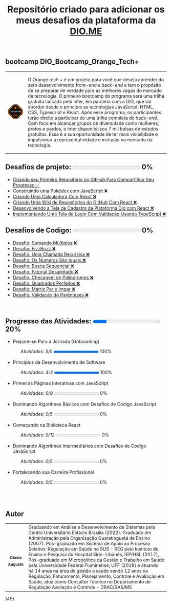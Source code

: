<h1 align="center"> Repositório criado para adicionar os meus desafios da plataforma da <a href="https://www.dio.me/">DIO.ME</a></h1><br>

<h2><strong> bootcamp DIO_Bootcamp_Orange_Tech+</strong></H2>

<table>
  <tr>
    <td>
      <img src="img\Bootcamp_Orange_Tech.png" width="800px;">
    </td>
    <td>
      <p> O Orange tech + é um projeto para você que deseja aprender do zero desenvolvimento front-end e back-end e tem o propósito de se preparar de verdade para as melhores vagas do mercado de tecnologia. O primeiro bootcamp do programa será uma trilha gratuita lançada pelo Inter, em parceria com a DIO, que vai abordar desde o princípio as tecnologias JavaScript, HTML, CSS, Typescript e React. Após esse programa, os participantes terão direito a participar de uma trilha completa de back-end. Com foco em alcançar grupos de diversidade como mulheres, pretos e pardos, o Inter disponibilizou 7 mil bolsas de estudos gratuitas. Essa é a sua oportunidade de ter mais visibilidade e impulsionar a representatividade e inclusão no mercado da tecnologia.</p>
    </td>
  </tr>
</table>
 
<h2><strong>Desafios de projeto: </strong><progress value="0" max="100"></progress> 0%</h2>
<ul>
  <li><a href="https://github.com/otavioaugust1/DIO_Unimed-BH_CienciaDeDados">
  Criando seu Primeiro Repositório no GitHub Para Compartilhar Seu Progresso &#x2705;</a></li>
  <li><a href="">
  Construindo uma Pokédex com JavaScript  &#x274C;</a></li>
  <li><a href="">
  Criando Uma Calculadora Com React  &#x274C;</a></li>
  <li><a href="">
  Criando Uma Wiki de Repositórios do GitHub Com React  &#x274C;</a></li>
  <li><a href="">
  Desenvolvendo a Tela de Cadastro da Plataforma Dio com React  &#x274C;</a></li>
  <li><a href="">
  Implementando Uma Tela de Login Com Validação Usando TypeScript  &#x274C;</a></li> 
</ul>

<h2><strong>Desafios de Codigo:  </strong><progress value="0" max="100"></progress> 0%</h2>
<ul>
    <li><a href="desafio\Somando Múltiplos">Desafio: Somando Múltiplos  &#x274C;</a></li>
    <li><a href="desafio\FizzBuzz">Desafio: FizzBuzz  &#x274C;</a></li>
    <li><a href="desafio\Uma Chamada Recursiva">Desafio: Uma Chamada Recursiva  &#x274C;</a></li>
    <li><a href="desafio\Os Números São Iguais">Desafio: Os Números São Iguais  &#x274C;</a></li>
    <li><a href="desafio\Busca Sequencial">Desafio: Busca Sequencial  &#x274C;</a></li> 
    <li><a href="desafio\Fatorial Desajeitado">Desafio: Fatorial Desajeitado  &#x274C;</a></li> 
    <li><a href="desafio\Checagem de Palindromos">Desafio: Checagem de Palindromos  &#x274C;</a></li> 
    <li><a href="desafio\Quadrados Perfeitos">Desafio: Quadrados Perfeitos  &#x274C;</a></li> 
    <li><a href="desafio\Matriz Par e Impar">Desafio: Matriz Par e Impar  &#x274C;</a></li> 
    <li><a href="desafio\Validação de Parênteses">Desafio: Validação de Parênteses  &#x274C;</a></li> 
</ul><br>

<h2><strong>Progresso das Atividades:  </strong><progress value="20" max="100"></progress> 20%</h2>
<ul>
  <li>Prepare-se Para a Jornada (Onboarding)</a></li>
    <ul><em>Atividades: 5/5</em> <progress value="100" max="100"></progress> 100%</ul><br>
  <li>Princípios de Desenvolvimento de Software</a></li>
    <ul><em>Atividades: 4/4</em> <progress value="100" max="100"></progress> 100%</ul><br>
  <li>Primeiras Páginas Interativas com JavaScript</a></li>
    <ul><em>Atividades: 0/9</em>  <progress value="0" max="100"></progress> 0%</ul><br>
  <li>Dominando Algoritmos Básicos com Desafios de Código JavaScript </a></li>
    <ul><em>Atividades: 0/5</em> <progress value="0" max="100"></progress> 0%</ul><br>
  <li>Começando na Biblioteca React </a></li>
    <ul><em>Atividades: 0/12</em> <progress value="0" max="100"></progress> 0%</ul><br>
  <li>Dominando Algoritmos Intermediários com Desafios de Código JavaScript </a></li>
    <ul><em>Atividades: 0/5</em> <progress value="0" max="100"></progress> 0%</ul><br>
  <li>Fortalecendo sua Carreira Profissional</a></li>
    <ul><em>Atividades: 0/5</em> <progress value="0" max="100"></progress> 0%</ul><br>
</ul><br>



<h2 align="left"><strong>Autor</strong></h2>

<table align="center">
  <tr>
    <td align="center">
      <a href="https://github.com/otavioaugust1">
        <img style="border-radius: 50%;" src="https://avatars.githubusercontent.com/u/45877609?s=96&v=4" width="200px;" alt=""/><br/><sub><b>Otavio Augusto</b></sub></a> <br/>
      <a href="https://github.com/otavioaugust1" title="Otavio Augusto"></a>
    </td>
    <td>
        Graduando em Análise e Desenvolvimento de Sistemas pela Centro Universitário Estácio Brasília (2022). Graduado em Administração pela Organização    Guaratinguetá de Ensino (2007). Pós-graduado em Sistema de Apoio ao Processo Seletivo: Regulação em Saúde no SUS - REG pelo Instituto de Ensino e Pesquisa do Hospital Sírio-Libanês, IEP/HSL (2017), Pós-graduado em Micropolítica da Gestão e Trabalho em Saúde pela Universidade Federal Fluminense, UFF (2018) e atuando há 14 anos na área de gestão a saúde sendo 12 anos na Regulação, Faturamento, Planejamento, Controle e Avaliação em Saúde, atua como Consultor Técnico no Departamento de Regulação Avaliação e Controle - DRAC/SAS/MS
    </td>
  </tr>    
</table>
(45)